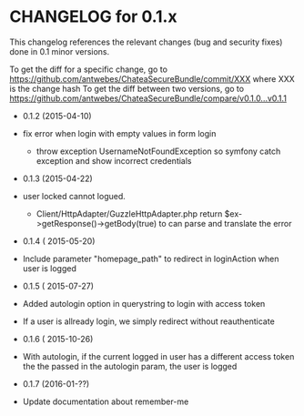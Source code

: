 CHANGELOG for 0.1.x
===================

This changelog references the relevant changes (bug and security fixes) done
in 0.1 minor versions.

To get the diff for a specific change, go to https://github.com/antwebes/ChateaSecureBundle/commit/XXX where XXX is the change hash
To get the diff between two versions, go to https://github.com/antwebes/ChateaSecureBundle/compare/v0.1.0...v0.1.1

* 0.1.2 (2015-04-10)
 * fix error when login with empty values in form login
 	* throw exception UsernameNotFoundException so symfony catch exception and show incorrect credentials

* 0.1.3 (2015-04-22)
 * user locked cannot logued.
 	* Client/HttpAdapter/GuzzleHttpAdapter.php return $ex->getResponse()->getBody(true) to can parse and translate the error

* 0.1.4 ( 2015-05-20)
 * Include parameter "homepage_path" to redirect in loginAction when user is logged
 
* 0.1.5 ( 2015-07-27)
 * Added autologin option in querystring to login with access token
 * If a user is allready login, we simply redirect without reauthenticate
 
* 0.1.6 ( 2015-10-26)
 * With autologin, if the current logged in user has a different access token the the passed in the autologin param, the user is logged

* 0.1.7 (2016-01-??)
 * Update documentation about remember-me
 